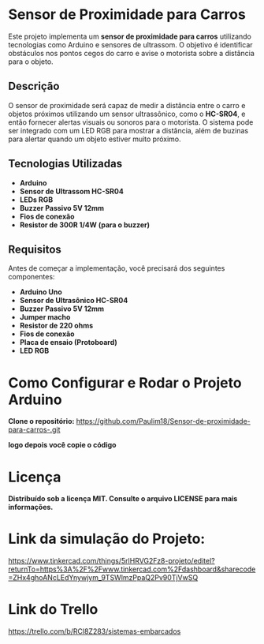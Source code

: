 # Sensor de Proximidade para Carros

Este projeto implementa um **sensor de proximidade para carros** utilizando tecnologias como Arduino e sensores de ultrassom. O objetivo é identificar obstáculos nos pontos cegos do carro e avise o motorista sobre a distância para o objeto.

## Descrição

O sensor de proximidade será capaz de medir a distância entre o carro e objetos próximos utilizando um sensor ultrassônico, como o **HC-SR04**, e então fornecer alertas visuais ou sonoros para o motorista. O sistema pode ser integrado com um LED RGB para mostrar a distância, além de buzinas para alertar quando um objeto estiver muito próximo.

## Tecnologias Utilizadas

- **Arduino**
- **Sensor de Ultrassom HC-SR04**
- **LEDs RGB**
- **Buzzer Passivo 5V 12mm**
- **Fios de conexão**
- **Resistor de 300R 1/4W (para o buzzer)**

## Requisitos

Antes de começar a implementação, você precisará dos seguintes componentes:

- **Arduino Uno**
- **Sensor de Ultrasônico HC-SR04**
- **Buzzer Passivo 5V 12mm**
- **Jumper macho**
- **Resistor de 220 ohms**
- **Fios de conexão**
- **Placa de ensaio (Protoboard)**
- **LED RGB**

# Como Configurar e Rodar o Projeto Arduino
**Clone o repositório:**
https://github.com/Paulim18/Sensor-de-proximidade-para-carros-.git

**logo depois você copie o código**

# Licença
**Distribuído sob a licença MIT. Consulte o arquivo LICENSE para mais informações.**

# Link da simulação do Projeto:
https://www.tinkercad.com/things/5rlHRVG2Fz8-projeto/editel?returnTo=https%3A%2F%2Fwww.tinkercad.com%2Fdashboard&sharecode=ZHx4ghoANcLEdYnywjym_9TSWlmzPpaQ2Pv90TjVwSQ

# Link do Trello 
https://trello.com/b/RCl8Z283/sistemas-embarcados
